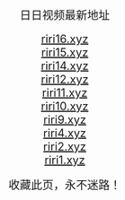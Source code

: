 
<center>
<span style="font-size:20px">日日视频最新地址</span><br>
<br />
<span style="font-size:20px"><a href="https://riri.riri16.xyz" target="_blank">riri16.xyz</a></span><br>
<span style="font-size:20px"><a href="https://riri.riri15.xyz" target="_blank">riri15.xyz</a></span><br>
<span style="font-size:20px"><a href="https://riri.riri14.xyz" target="_blank">riri14.xyz</a></span><br>
<span style="font-size:20px"><a href="https://riri.riri12.xyz" target="_blank">riri12.xyz</a></span><br>
<span style="font-size:20px"><a href="https://riri11.xyz" target="_blank">riri11.xyz</a></span><br>
<span style="font-size:20px"><a href="https://riri10.xyz" target="_blank">riri10.xyz</a></span><br>
<span style="font-size:20px"><a href="https://riri9.xyz" target="_blank">riri9.xyz</a></span><br>
<span style="font-size:20px"><a href="https://riri4.xyz" target="_blank">riri4.xyz</a></span><br>
<span style="font-size:20px"><a href="https://riri2.xyz" target="_blank">riri2.xyz</a></span><br>
<span style="font-size:20px"><a href="https://riri1.xyz" target="_blank">riri1.xyz</a></span><br>
<br />
<span style="font-size:20px">收藏此页，永不迷路！</span>
</center>
